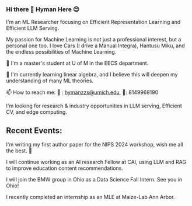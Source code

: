 ### Hi there 👋 Hyman Here 😊

I'm an ML Researcher focusing on Efficient Representation Learning and Efficient LLM Serving.

My passion for Machine Learning is not just a professional interest, but a personal one too. I love Cars (I drive a Manual Integra), Hantusu Miku, and the endless possibilities of Machine Learning.

🔭 I'm a master's student at U of M in the EECS department.

🌱 I'm currently learning linear algebra, and I believe this will deepen my understanding of many ML theories.

📫 How to reach me:  📮 : hymanzzs@umich.edu, 📱: 8149968190

I'm looking for research & industry opportunities in LLM serving, Efficient CV, and edge computing.

## Recent Events:

I'm writing my first author paper for the NIPS 2024 workshop, wish me all the best. 🙏

I will continue working as an AI research Fellow at CAI, using LLM and RAG to improve education content recommendations.

I will join the BMW group in Ohio as a Data Science Fall Intern. See you in Ohio!

I recently completed an internship as an MLE at Maize-Lab Ann Arbor.


